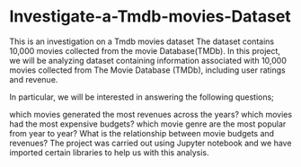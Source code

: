 # Investigate-a-Tmdb-movies-Dataset
This is an investigation on a Tmdb movies dataset
The dataset contains 10,000 movies collected from the movie Database(TMDb). In this project, we will be analyzing dataset containing information associated with 10,000 movies collected from The Movie Database (TMDb), including user ratings and revenue.

In particular, we will be interested in answering the following questions;

which movies generated the most revenues across the years?
which movies had the most expensive budgets?
which movie genre are the most popular from year to year?
What is the relationship between movie budgets and revenues?
The project was carried out using Jupyter notebook and we have imported certain libraries to help us with this analysis.


